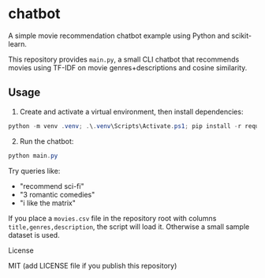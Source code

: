 # chatbot

A simple movie recommendation chatbot example using Python and scikit-learn.

This repository provides `main.py`, a small CLI chatbot that recommends movies
using TF-IDF on movie genres+descriptions and cosine similarity.

## Usage

1. Create and activate a virtual environment, then install dependencies:

```powershell
python -m venv .venv; .\.venv\Scripts\Activate.ps1; pip install -r requirements.txt
```

2. Run the chatbot:

```powershell
python main.py
```

Try queries like:
- "recommend sci-fi"
- "3 romantic comedies"
- "i like the matrix"

If you place a `movies.csv` file in the repository root with columns
`title,genres,description`, the script will load it. Otherwise a small
sample dataset is used.

License

MIT (add LICENSE file if you publish this repository)
